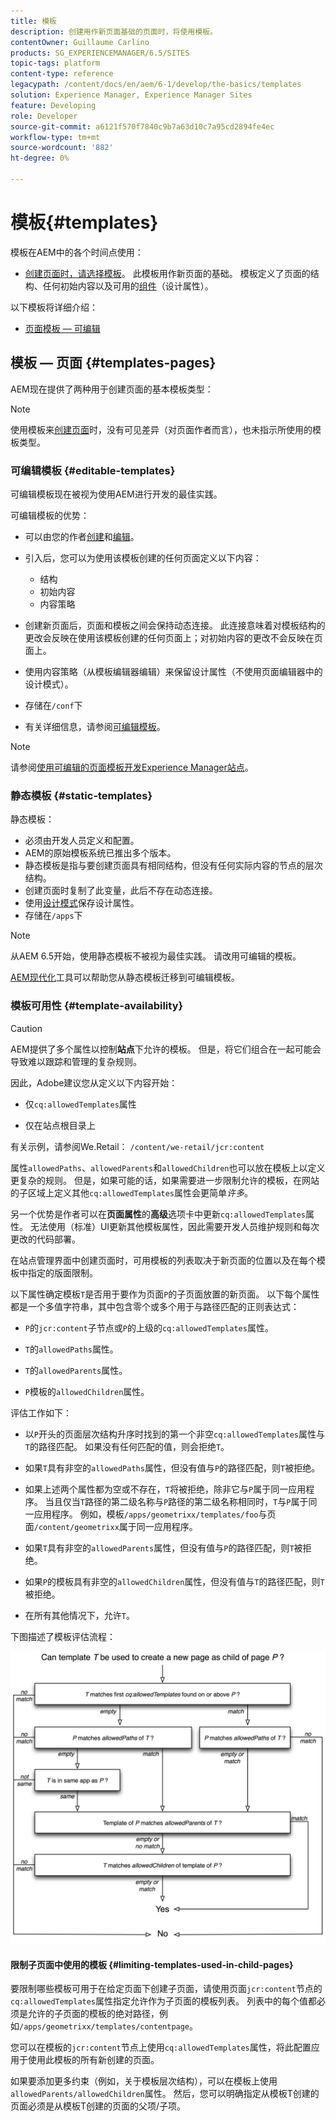 ```yaml
---
title: 模板
description: 创建用作新页面基础的页面时，将使用模板。
contentOwner: Guillaume Carlino
products: SG_EXPERIENCEMANAGER/6.5/SITES
topic-tags: platform
content-type: reference
legacypath: /content/docs/en/aem/6-1/develop/the-basics/templates
solution: Experience Manager, Experience Manager Sites
feature: Developing
role: Developer
source-git-commit: a6121f570f7840c9b7a63d10c7a95cd2894fe4ec
workflow-type: tm+mt
source-wordcount: '882'
ht-degree: 0%

---
```


# 模板{#templates}

模板在AEM中的各个时间点使用：

* [创建页面时，请选择模板](#templates-pages)。 此模板用作新页面的基础。 模板定义了页面的结构、任何初始内容以及可用的[组件](/help/sites-authoring/default-components.md)（设计属性）。

以下模板将详细介绍：

* [页面模板 — 可编辑](/help/sites-developing/page-templates-editable.md)

## 模板 — 页面 {#templates-pages}

AEM现在提供了两种用于创建页面的基本模板类型：

>[!NOTE]
>
>使用模板来[创建页面](/help/sites-authoring/managing-pages.md#creating-a-new-page)时，没有可见差异（对页面作者而言），也未指示所使用的模板类型。

### 可编辑模板 {#editable-templates}

可编辑模板现在被视为使用AEM进行开发的最佳实践。

可编辑模板的优势：

* 可以由您的作者[创建](/help/sites-authoring/templates.md#creating-a-new-template-template-author)和[编辑](/help/sites-authoring/templates.md#editing-a-template-structure-template-author)。

* 引入后，您可以为使用该模板创建的任何页面定义以下内容：

   * 结构
   * 初始内容
   * 内容策略

* 创建新页面后，页面和模板之间会保持动态连接。 此连接意味着对模板结构的更改会反映在使用该模板创建的任何页面上；对初始内容的更改不会反映在页面上。
* 使用内容策略（从模板编辑器编辑）来保留设计属性（不使用页面编辑器中的设计模式）。
* 存储在`/conf`下
* 有关详细信息，请参阅[可编辑模板](/help/sites-developing/page-templates-editable.md)。

>[!NOTE]
>
>请参阅[使用可编辑的页面模板开发Experience Manager站点](https://experienceleague.adobe.com/docs/experience-manager-learn/sites/page-authoring/template-editor-feature-video-use.html)。

### 静态模板 {#static-templates}

静态模板：

* 必须由开发人员定义和配置。
* AEM的原始模板系统已推出多个版本。
* 静态模板是指与要创建页面具有相同结构，但没有任何实际内容的节点的层次结构。
* 创建页面时复制了此变量，此后不存在动态连接。
* 使用[设计模式](/help/sites-authoring/default-components-designmode.md)保存设计属性。
* 存储在`/apps`下

>[!NOTE]
>
>从AEM 6.5开始，使用静态模板不被视为最佳实践。 请改用可编辑的模板。
>
>[AEM现代化](modernization-tools.md)工具可以帮助您从静态模板迁移到可编辑模板。

### 模板可用性 {#template-availability}

>[!CAUTION]
>
>AEM提供了多个属性以控制&#x200B;**站点**&#x200B;下允许的模板。 但是，将它们组合在一起可能会导致难以跟踪和管理的复杂规则。
>
>因此，Adobe建议您从定义以下内容开始：
>
>* 仅`cq:allowedTemplates`属性
>
>* 仅在站点根目录上
>
>有关示例，请参阅We.Retail： `/content/we-retail/jcr:content`
>
>属性`allowedPaths`、`allowedParents`和`allowedChildren`也可以放在模板上以定义更复杂的规则。 但是，如果可能的话，如果需要进一步限制允许的模板，在网站的子区域上定义其他`cq:allowedTemplates`属性会更简单&#x200B;*许多*。
>
>另一个优势是作者可以在&#x200B;**页面属性**&#x200B;的&#x200B;**高级**&#x200B;选项卡中更新`cq:allowedTemplates`属性。 无法使用（标准）UI更新其他模板属性，因此需要开发人员维护规则和每次更改的代码部署。

在站点管理界面中创建页面时，可用模板的列表取决于新页面的位置以及在每个模板中指定的版面限制。

以下属性确定模板`T`是否用于要作为页面`P`的子页面放置的新页面。 以下每个属性都是一个多值字符串，其中包含零个或多个用于与路径匹配的正则表达式：

* `P`的`jcr:content`子节点或`P`的上级的`cq:allowedTemplates`属性。

* `T`的`allowedPaths`属性。

* `T`的`allowedParents`属性。

* `P`模板的`allowedChildren`属性。

评估工作如下：

* 以`P`开头的页面层次结构升序时找到的第一个非空`cq:allowedTemplates`属性与`T`的路径匹配。 如果没有任何匹配的值，则会拒绝`T`。

* 如果`T`具有非空的`allowedPaths`属性，但没有值与`P`的路径匹配，则`T`被拒绝。

* 如果上述两个属性都为空或不存在，`T`将被拒绝，除非它与`P`属于同一应用程序。 当且仅当`T`路径的第二级名称与`P`路径的第二级名称相同时，`T`与`P`属于同一应用程序。 例如，模板`/apps/geometrixx/templates/foo`与页面`/content/geometrixx`属于同一应用程序。

* 如果`T`具有非空的`allowedParents`属性，但没有值与`P`的路径匹配，则`T`被拒绝。

* 如果`P`的模板具有非空的`allowedChildren`属性，但没有值与`T`的路径匹配，则`T`被拒绝。

* 在所有其他情况下，允许`T`。

下图描述了模板评估流程：

![chlimage_1-176](assets/chlimage_1-176.png)

#### 限制子页面中使用的模板 {#limiting-templates-used-in-child-pages}

要限制哪些模板可用于在给定页面下创建子页面，请使用页面`jcr:content`节点的`cq:allowedTemplates`属性指定允许作为子页面的模板列表。 列表中的每个值都必须是允许的子页面的模板的绝对路径，例如`/apps/geometrixx/templates/contentpage`。

您可以在模板的`jcr:content`节点上使用`cq:allowedTemplates`属性，将此配置应用于使用此模板的所有新创建的页面。

如果要添加更多约束（例如，关于模板层次结构），可以在模板上使用`allowedParents/allowedChildren`属性。 然后，您可以明确指定从模板T创建的页面必须是从模板T创建的页面的父项/子项。

